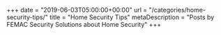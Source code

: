 +++
date = "2019-06-03T05:00:00+00:00"
url = "/categories/home-security-tips/"
title = "Home Security Tips"
metaDescription = "Posts by FEMAC Security Solutions about Home Security"
+++